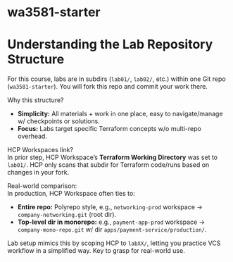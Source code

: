 # wa3581-starter

# Understanding the Lab Repository Structure

For this course, labs are in subdirs (`lab01/`, `lab02/`, etc.) within one Git repo (`wa3581-starter`). You will fork this repo and commit your work there.

Why this structure?  
- **Simplicity:** All materials + work in one place, easy to navigate/manage w/ checkpoints or solutions.  
- **Focus:** Labs target specific Terraform concepts w/o multi-repo overhead.

HCP Workspaces link?  
In prior step, HCP Workspace’s **Terraform Working Directory** was set to `lab01/`. HCP only scans that subdir for Terraform code/runs based on changes in your fork.

Real-world comparison:  
In production, HCP Workspace often ties to:  
- **Entire repo:** Polyrepo style, e.g., `networking-prod` workspace → `company-networking.git` (root dir).  
- **Top-level dir in monorepo:** e.g., `payment-app-prod` workspace → `company-mono-repo.git` w/ dir `apps/payment-service/production/`.

Lab setup mimics this by scoping HCP to `labXX/`, letting you practice VCS workflow in a simplified way. Key to grasp for real-world use.